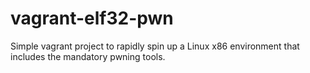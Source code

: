 # vagrant-elf32-pwn
Simple vagrant project to rapidly spin up a Linux x86 environment that includes the mandatory pwning tools.
